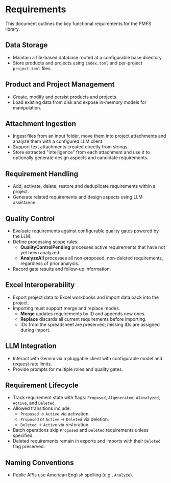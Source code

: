 # Requirements

This document outlines the key functional requirements for the PMFS library.

## Data Storage
- Maintain a file-based database rooted at a configurable base directory.
- Store products and projects using `index.toml` and per-project `project.toml` files.

## Product and Project Management
- Create, modify and persist products and projects.
- Load existing data from disk and expose in-memory models for manipulation.

## Attachment Ingestion
- Ingest files from an input folder, move them into project attachments and
  analyze them with a configured LLM client.
- Support text attachments created directly from strings.
- Store extracted "intelligence" from each attachment and use it to
  optionally generate design aspects and candidate requirements.

## Requirement Handling
- Add, activate, delete, restore and deduplicate requirements within a project.
- Generate related requirements and design aspects using LLM assistance.

## Quality Control
- Evaluate requirements against configurable quality gates powered by the LLM.
- Define processing scope rules:
  - **QualityControlPending** processes active requirements that have not yet
    been analyzed.
  - **AnalyzeAll** processes all non-proposed, non-deleted requirements,
    regardless of prior analysis.
- Record gate results and follow-up information.

## Excel Interoperability
- Export project data to Excel workbooks and import data back into the project.
- Importing must support merge and replace modes.
  - **Merge** updates requirements by ID and appends new ones.
  - **Replace** discards all current requirements before importing.
  - IDs from the spreadsheet are preserved; missing IDs are assigned during import.

## LLM Integration
- Interact with Gemini via a pluggable client with configurable model and
  request rate limits.
- Provide prompts for multiple roles and quality gates.

## Requirement Lifecycle
- Track requirement state with flags: `Proposed`, `AIgenerated`, `AIanalyzed`,
  `Active`, and `Deleted`.
- Allowed transitions include:
  - `Proposed` → `Active` via activation.
  - `Proposed` or `Active` → `Deleted` via deletion.
  - `Deleted` → `Active` via restoration.
- Batch operations skip `Proposed` and `Deleted` requirements unless specified.
- Deleted requirements remain in exports and imports with their `Deleted` flag preserved.

## Naming Conventions
- Public APIs use American English spelling (e.g., `Analyze`).

